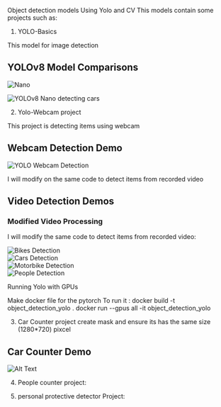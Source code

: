 Object detection models Using Yolo and CV
This models contain some projects such as:

1. YOLO-Basics 

This model for image detection 
## YOLOv8 Model Comparisons

![Nano](https://github.com/yourname/repo/raw/main/images/yolo_v8n.png)

![YOLOv8 Nano detecting cars](images/yolo_v8n.png)

2. Yolo-Webcam project

This project is detecting items using webcam

## Webcam Detection Demo
![YOLO Webcam Detection](Video%20GIF/Yolo%20WEBCAM.gif)

I will modify on the same code to detect items from recorded video 
## Video Detection Demos

### Modified Video Processing
I will modify the same code to detect items from recorded video:

![Bikes Detection](Video%20GIF/Yolo%20bikes%20video%20detection.gif)  
![Cars Detection](Video%20GIF/Yolo%20cars%20video%20detection.gif)  
![Motorbike Detection](Video%20GIF/Yolo%20motorbike%20detection.gif)  
![People Detection](Video%20GIF/Yolo%20people%20video%20detection.gif)  


Running Yolo with GPUs

Make docker file for the pytorch 
To run it :
docker build -t object_detection_yolo .
docker run --gpus all -it object_detection_yolo

3. Car Counter project
create mask and ensure its has the same size (1280*720) pixcel
## Car Counter Demo  
![Alt Text](Video%20GIF/CarCounter.gif)

4. People counter project:

5. personal protective detector Project:


